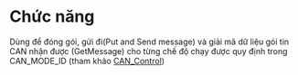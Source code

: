 # Chức năng

Dùng để đóng gói, gửi đi(Put and Send message) và giải mã dữ liệu gói tin CAN nhận được (GetMessage) cho từng chế độ chạy được quy định trong CAN_MODE_ID (tham khảo [CAN_Control](CAN_Control.md))